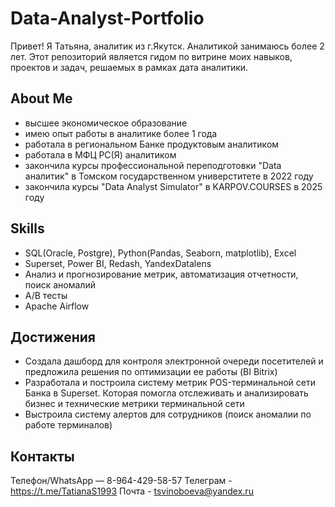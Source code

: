 # Data-Analyst-Portfolio
Привет! Я Татьяна, аналитик из г.Якутск. Аналитикой занимаюсь более 2 лет.
Этот репозиторий является гидом по витрине моих навыков, проектов и задач, решаемых в рамках дата аналитики.

## About Me
- высшее экономическое образование
- имею опыт работы в аналитике более 1 года
- работала в региональном Банке продуктовым аналитиком
- работала в МФЦ РС(Я) аналитиком 
- закончила курсы профессиональной переподготовки "Data аналитик" в Томском государственном универститете в 2022 году
- закончила курсы "Data Analyst Simulator" в KARPOV.COURSES в  2025 году

## Skills

- SQL(Oracle, Postgre), Python(Pandas, Seaborn, matplotlib), Excel
- Superset, Power BI, Redash, YandexDatalens
- Анализ и прогнозирование метрик, автоматизация отчетности, поиск аномалий
- A/B тесты
- Apache Airflow

## Достижения

- Создала дашборд для контроля электронной очереди посетителей и предложила решения по оптимизации ее работы (BI Bitrix)
- Разработала и построила систему метрик POS-терминальной сети Банка в Superset. Которая помогла отслеживать и анализировать бизнес и технические метрики терминальной сети
- Выстроила систему алертов для сотрудников (поиск аномалии по работе терминалов)

## Контакты
Телефон/WhatsApp — 8-964-429-58-57
Телеграм - https://t.me/TatianaS1993
Почта - tsvinoboeva@yandex.ru

